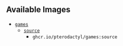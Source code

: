 ## Available Images

* [`games`](https://github.com/pterodactyl/yolks/tree/master/games)
  * [`source`](https://github.com/pterodactyl/yolks/tree/master/games/source)
    * `ghcr.io/pterodactyl/games:source`
